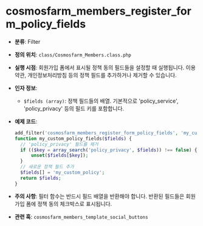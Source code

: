 # cosmosfarm_members_register_form_policy_fields

- **분류**: Filter
- **정의 위치**: `class/Cosmosfarm_Members.class.php`
- **실행 시점**: 회원가입 폼에서 표시될 정책 동의 필드들을 설정할 때 실행됩니다. 이용약관, 개인정보처리방침 등의 정책 필드를 추가하거나 제거할 수 있습니다.
- **인자 정보**:
  - `$fields (array)`: 정책 필드들의 배열. 기본적으로 'policy_service', 'policy_privacy' 등의 필드 키를 포함합니다.
- **예제 코드**:

  ```php
  add_filter('cosmosfarm_members_register_form_policy_fields', 'my_custom_policy_fields');
  function my_custom_policy_fields($fields) {
    // 'policy_privacy' 필드를 제거
    if (($key = array_search('policy_privacy', $fields)) !== false) {
        unset($fields[$key]);
    }
    // 새로운 정책 필드 추가
    $fields[] = 'my_custom_policy';
    return $fields;
  }
  ```

- **주의 사항**: 필터 함수는 반드시 필드 배열을 반환해야 합니다. 반환된 필드들은 회원가입 폼에 정책 동의 체크박스로 표시됩니다.
- **관련 훅**: `cosmosfarm_members_template_social_buttons`
